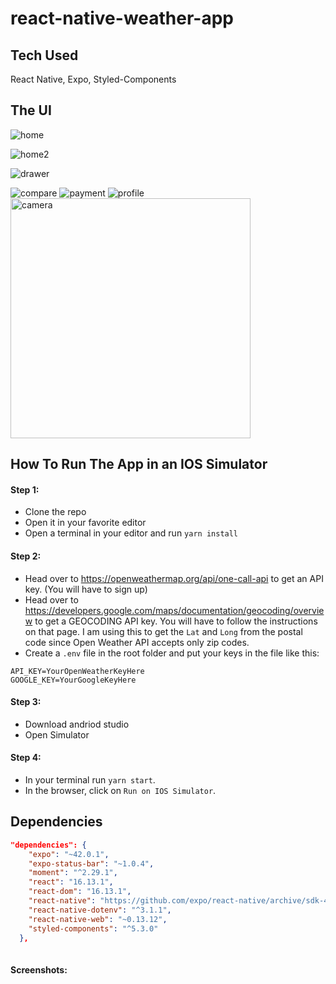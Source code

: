 # react-native-weather-app

## Tech Used

React Native, Expo, Styled-Components

## The UI

![home](https://user-images.githubusercontent.com/93395352/166293956-a7155236-e860-4813-8556-78643adf8263.jpg)

![home2](https://user-images.githubusercontent.com/93395352/166294020-638849be-f92a-42ca-9bd6-a6b1a0c846ca.jpg)

![drawer](https://user-images.githubusercontent.com/93395352/166294033-bc7daf9c-de71-4e2b-b7e7-26c83a740945.jpg)

![compare](https://user-images.githubusercontent.com/93395352/166294109-2f4296b1-983c-4ad6-90f5-5d76d4848aab.jpg)
![payment](https://user-images.githubusercontent.com/93395352/166294129-ba4b7443-7b32-4b60-9d55-405a1a6d7d79.jpg)
![profile](https://user-images.githubusercontent.com/93395352/166294146-0a736b8c-8055-464d-9c99-aa781187028b.jpg)
<img width="384" alt="camera" src="https://user-images.githubusercontent.com/93395352/166294177-f70d75b5-9d54-416a-9ffe-53d6692e0fe9.png">


## How To Run The App in an IOS Simulator

#### Step 1: 
- Clone the repo
- Open it in your favorite editor
- Open a terminal in your editor and run `yarn install`

#### Step 2: 
- Head over to https://openweathermap.org/api/one-call-api to get an API key. (You will have to sign up)
- Head over to https://developers.google.com/maps/documentation/geocoding/overview to get a GEOCODING API key. You will have to follow the instructions on that page. I am using this to get the `Lat` and `Long` from the postal code since Open Weather API accepts only zip codes.
- Create a `.env` file in the root folder and put your keys in the file like this: 

```
API_KEY=YourOpenWeatherKeyHere
GOOGLE_KEY=YourGoogleKeyHere
```

#### Step 3:

- Download andriod studio 
- Open Simulator

#### Step 4: 

- In your terminal run `yarn start`. 
- In the browser, click on `Run on IOS Simulator`.

## Dependencies 

```json
"dependencies": {
    "expo": "~42.0.1",
    "expo-status-bar": "~1.0.4",
    "moment": "^2.29.1",
    "react": "16.13.1",
    "react-dom": "16.13.1",
    "react-native": "https://github.com/expo/react-native/archive/sdk-42.0.0.tar.gz",
    "react-native-dotenv": "^3.1.1",
    "react-native-web": "~0.13.12",
    "styled-components": "^5.3.0"
  },
  
  ```
  
  #### Screenshots:
  
